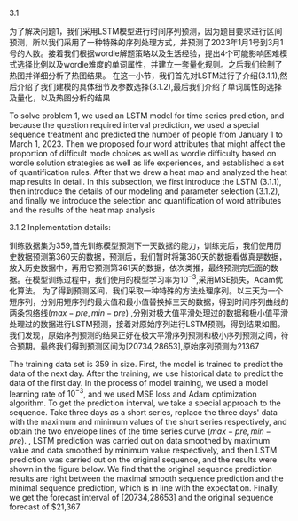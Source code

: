 3.1

为了解决问题1，我们采用LSTM模型进行时间序列预测，因为题目要求进行区间预测，所以我们采用了一种特殊的序列处理方式，并预测了2023年1月1号到3月1号的人数。接着我们根据wordle解题策略以及生活经验，提出4个可能影响困难模式选择比例以及wordle难度的单词属性，并建立一套量化规则。之后我们绘制了热图并详细分析了热图结果。
在这一小节，我们首先对LSTM进行了介绍(3.1.1),然后介绍了我们建模的具体细节及参数选择(3.1.2),最后我们介绍了单词属性的选择及量化，以及热图分析的结果

To solve problem 1, we used an LSTM model for time series prediction, and because the question required interval prediction, we used a special sequence treatment and predicted the number of people from January 1 to March 1, 2023. Then we proposed four word attributes that might affect the proportion of difficult mode choices as well as wordle difficulty based on wordle solution strategies as well as life experiences, and established a set of quantification rules. After that we drew a heat map and analyzed the heat map results in detail.
In this subsection, we first introduce the LSTM (3.1.1), then introduce the details of our modeling and parameter selection (3.1.2), and finally we introduce the selection and quantification of word attributes and the results of the heat map analysis


3.1.2 Inplementation details:

训练数据集为359,首先训练模型预测下一天数据的能力，训练完后，我们使用历史数据预测第360天的数据，预测后，我们暂时将第360天的数据看做真是数据，放入历史数据中，再用它预测第361天的数据，依次类推，最终预测完后面的数据。在模型训练过程中，我们使用的模型学习率为$10^{-3}$,采用MSE损失，Adam优化算法。
为了得到预测区间，我们采取一种特殊的方法处理序列。以三天为一个短序列，分别用短序列的最大值和最小值替换掉三天的数据，得到时间序列曲线的两条包络线($max-pre,min-pre$)
,分别对极大值平滑处理过的数据和极小值平滑处理过的数据进行LSTM预测，接着对原始序列进行LSTM预测，得到结果如图。我们发现，原始序列预测的结果正好在极大平滑序列预测和极小序列预测之间，符合预期。最终我们得到预测区间为[20734,28653],原始序列预测为$21367$

The training data set is 359 in size. First, the model is trained to predict the data of the next day. After the training, we use historical data to predict the data of the first day. In the process of model training, we used a model learning rate of $10^{-3}$, and we used MSE loss and Adam optimization algorithm.
To get the prediction interval, we take a special approach to the sequence. Take three days as a short series, replace the three days' data with the maximum and minimum values of the short series respectively, and obtain the two envelope lines of the time series curve ($max-pre,min-pre$).
, LSTM prediction was carried out on data smoothed by maximum value and data smoothed by minimum value respectively, and then LSTM prediction was carried out on the original sequence, and the results were shown in the figure below. We find that the original sequence prediction results are right between the maximal smooth sequence prediction and the minimal sequence prediction, which is in line with the expectation. Finally, we get the forecast interval of [20734,28653] and the original sequence forecast of $21,367
